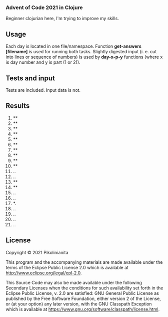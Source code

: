﻿### Advent of Code 2021 in Clojure

Beginner clojurian here, I'm trying to improve my skills. 


## Usage

Each day is located in one file/namespace. Function **get-answers [filename]** is used for running both tasks. Slightly digested input (i. e. cut into lines or sequence of numbers) is used by **day-x-p-y** functions (where x is day number and y is part (1 or 2)).  

## Tests and input
Tests are included. Input data is not.

## Results
1. **
2. **
3. **
4. **
5. **
6. **
7. **
8. **
9. **
10. **
11. ..
12. ..
13. **
14. **
15. ..
16. ..
17. *.
18. ..
19. ..
20. ..
21. ..


## License

Copyright © 2021 Pikolinianita

This program and the accompanying materials are made available under the
terms of the Eclipse Public License 2.0 which is available at
http://www.eclipse.org/legal/epl-2.0.

This Source Code may also be made available under the following Secondary
Licenses when the conditions for such availability set forth in the Eclipse
Public License, v. 2.0 are satisfied: GNU General Public License as published by
the Free Software Foundation, either version 2 of the License, or (at your
option) any later version, with the GNU Classpath Exception which is available
at https://www.gnu.org/software/classpath/license.html.